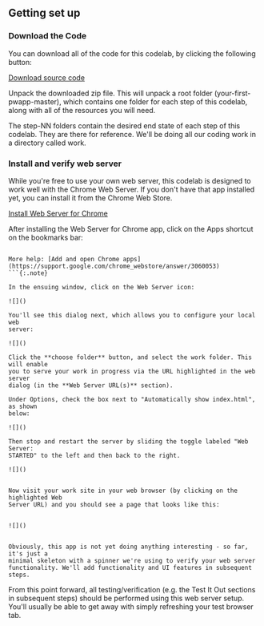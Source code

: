 ## Getting set up

### Download the Code

You can download all of the code for this codelab, by clicking the following
button:

[Download source
code](https://github.com/googlecodelabs/your-first-pwapp/archive/master.zip)

Unpack the downloaded zip file. This will unpack a root folder
(your-first-pwapp-master), which contains one folder for each step of this
codelab, along with all of the resources you will need.

The step-NN folders contain the desired end state of each step of this codelab.
They are there for reference. We'll be doing all our coding work in a directory
called work.

### Install and verify web server

While you're free to use your own web server, this codelab is designed to work
well with the Chrome Web Server. If you don't have that app installed yet, you
can install it from the Chrome Web Store.

[Install Web Server for
Chrome](https://chrome.google.com/webstore/detail/web-server-for-chrome/ofhbbkphhbklhfoeikjpcbhemlocgigb?hl=en)

After installing the Web Server for Chrome app, click on the Apps shortcut on
the bookmarks bar:

![]()

```
More help: [Add and open Chrome apps](https://support.google.com/chrome_webstore/answer/3060053)
```{:.note}

In the ensuing window, click on the Web Server icon:

![]()

You'll see this dialog next, which allows you to configure your local web
server:

![]()

Click the **choose folder** button, and select the work folder. This will enable
you to serve your work in progress via the URL highlighted in the web server
dialog (in the **Web Server URL(s)** section).

Under Options, check the box next to "Automatically show index.html", as shown
below:

![]()

Then stop and restart the server by sliding the toggle labeled "Web Server:
STARTED" to the left and then back to the right.

![]()


Now visit your work site in your web browser (by clicking on the highlighted Web
Server URL) and you should see a page that looks like this:


![]()


Obviously, this app is not yet doing anything interesting - so far, it's just a
minimal skeleton with a spinner we're using to verify your web server
functionality. We'll add functionality and UI features in subsequent steps.

```
From this point forward, all testing/verification (e.g. the Test It Out sections in subsequent steps) should be performed using this web server setup. You'll usually be able to get away with simply refreshing your test browser tab.
```{:.note}

